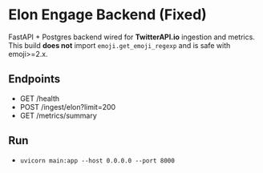 # Elon Engage Backend (Fixed)

FastAPI + Postgres backend wired for **TwitterAPI.io** ingestion and metrics.
This build **does not** import `emoji.get_emoji_regexp` and is safe with emoji>=2.x.

## Endpoints
- GET /health
- POST /ingest/elon?limit=200
- GET /metrics/summary

## Run
- `uvicorn main:app --host 0.0.0.0 --port 8000`
